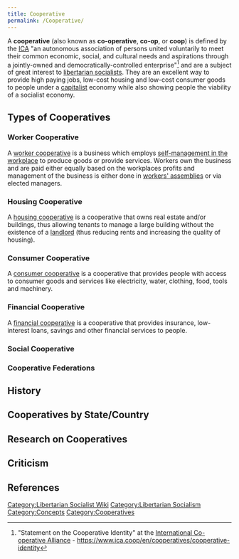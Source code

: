 ```yaml
---
title: Cooperative
permalink: /Cooperative/
---
```


A **cooperative** (also known as **co-operative**, **co-op**, or
**coop**) is defined by the
[ICA](International_Co-operative_Alliance "wikilink") "an autonomous
association of persons united voluntarily to meet their common economic,
social, and cultural needs and aspirations through a jointly-owned and
democratically-controlled enterprise"[^1] and are a subject of great
interest to [libertarian socialists](Libertarian_Socialism "wikilink").
They are an excellent way to provide high paying jobs, low-cost housing
and low-cost consumer goods to people under a
[capitalist](Capitalism "wikilink") economy while also showing people
the viability of a socialist economy.

## Types of Cooperatives

### Worker Cooperative

A [worker cooperative](Worker_Cooperative "wikilink") is a business
which employs [self-management in the
workplace](Workers'_Self-Management "wikilink") to produce goods or
provide services. Workers own the business and are paid either equally
based on the workplaces profits and management of the business is either
done in [workers' assemblies](Democratic_Assembly "wikilink") or via
elected managers.

### Housing Cooperative

A [housing cooperative](Housing_Cooperative "wikilink") is a cooperative
that owns real estate and/or buildings, thus allowing tenants to manage
a large building without the existence of a
[landlord](landlord "wikilink") (thus reducing rents and increasing the
quality of housing).

### Consumer Cooperative

A [consumer cooperative](Consumer_Cooperative "wikilink") is a
cooperative that provides people with access to consumer goods and
services like electricity, water, clothing, food, tools and machinery.

### Financial Cooperative

A [financial cooperative](Financial_Cooperative "wikilink") is a
cooperative that provides insurance, low-interest loans, savings and
other financial services to people.

### Social Cooperative

### Cooperative Federations

## History

## Cooperatives by State/Country

## Research on Cooperatives

## Criticism

## References

<references />

[Category:Libertarian Socialist
Wiki](Category:Libertarian_Socialist_Wiki "wikilink")
[Category:Libertarian
Socialism](Category:Libertarian_Socialism "wikilink")
[Category:Concepts](Category:Concepts "wikilink")
[Category:Cooperatives](Category:Cooperatives "wikilink")

[^1]: "Statement on the Cooperative Identity" at the [International
    Co-operative
    Alliance](International_Co-operative_Alliance "wikilink") -
    <https://www.ica.coop/en/cooperatives/cooperative-identity>